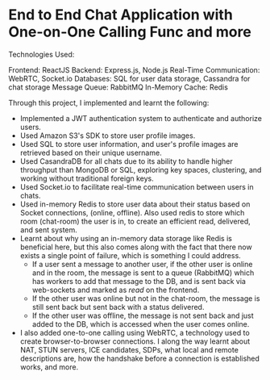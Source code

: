 # End to End Chat Application with One-on-One Calling Func and more

Technologies Used:

Frontend: ReactJS
Backend: Express.js, Node.js
Real-Time Communication: WebRTC, Socket.io
Databases: SQL for user data storage, Cassandra for chat storage
Message Queue: RabbitMQ
In-Memory Cache: Redis


Through this project, I implemented and learnt the following:

- Implemented a JWT authentication system to authenticate and authorize users.
- Used Amazon S3's SDK to store user profile images.
- Used SQL to store user information, and user's profile images are retrieved based on their unique username.
- Used CasandraDB for all chats due to its ability to handle higher throughput than MongoDB or SQL, exploring key spaces, clustering, and working without traditional foreign keys.
- Used Socket.io to facilitate real-time communication between users in chats.
- Used in-memory Redis to store user data about their status based on Socket connections, (online, offline). Also used redis to store which room (chat-room) the user is in, to create an efficient read, delivered, and sent system.
- Learnt about why using an in-memory data storage like Redis is beneficial here, but this also comes along with the fact that there now exists a single point of failure, which is something I could address.
  - If a user sent a message to another user, if the other user is online and in the room, the message is sent to a queue (RabbitMQ) which has workers to add that message to the DB, and is sent back       via web-sockets and marked as *read* on the frontend.
  - If the other user was online but not in the chat-room, the message is still sent back but sent back with a status delivered.
  - If the other user was offline, the message is not sent back and just added to the DB, which is accessed when the user comes online.
- I also added one-to-one calling using WebRTC, a technology used to create browser-to-browser connections. I along the way learnt about NAT, STUN servers, ICE candidates, SDPs, what local and remote descriptions are, how the handshake before a connection is established works, and more.
